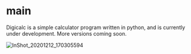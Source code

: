 # main
Digicalc is a simple calculator program written in python, and is currently under development.
More versions coming soon. 


![InShot_20201212_170305594](https://user-images.githubusercontent.com/74001397/101987439-c73a8d00-3c9c-11eb-85cf-16ef1a17940a.jpg)
